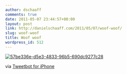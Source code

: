 ```yaml
---
author: dschaaff
comments: true
date: 2011-05-07 23:44:57+00:00
layout: post
link: http://danielschaaff.com/2011/05/07/woof-woof/
slug: woof-woof
title: Woof woof
wordpress_id: 512
---
```


[![57be336e-d5e3-4833-96b5-690dc9277c28](http://posterous.com/getfile/files.posterous.com/danielschaaff/GcFbDapelEzfiyBewzcpavjAIwpsgqqIhmJCkBdpDkhmDcstumahkHBfrnFv/57BE336E-D5E3-4833-96B5-690DC9277C28.jpeg.scaled500.jpg)](http://posterous.com/getfile/files.posterous.com/danielschaaff/GcFbDapelEzfiyBewzcpavjAIwpsgqqIhmJCkBdpDkhmDcstumahkHBfrnFv/57BE336E-D5E3-4833-96B5-690DC9277C28.jpeg.scaled1000.jpg)

  

via [Tweetbot for iPhone](http://tapbots.com/tweetbot)
